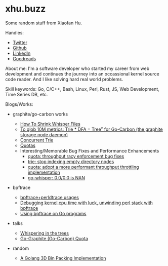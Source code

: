 
# xhu.buzz

Some random stuff from Xiaofan Hu.

Handles:

* [Twitter](https://twitter.com/bom_d_van)
* [Github](https://github.com/bom-d-van)
* [LinkedIn](https://www.linkedin.com/in/xiaofan-hu-9616372a/)
* [Goodreads](https://www.goodreads.com/user/show/6544163-xiaofan-hu)

About me: I'm a software developer who started my career from web development and continues the journey into an occassional kernel source code reader. And I like solving hard real world problems.

Skill keywords: Go, C/C++, Bash, Linux, Perl, Rust, JS, Web Development, Time Series DB, etc.

Blogs/Works:

* graphite/go-carbon works
	* [How To Shrink Whisper Files](how-to-shrink-whisper-files)
	* [To glob 10M metrics: Trie * DFA = Tree² for Go-Carbon (the graphite storage node daemon)](to-glob-10m-metrics-using-trie-and-dfa/)
	* [Concurrent Trie](ctrie/ctrie.html)
	* [Quotas](https://github.com/go-graphite/go-carbon/pull/420)
	* Interesting/Memorable Bug Fixes and Performance Enhancements
		* [quota: throughput racy enforcement bug fixes](https://github.com/go-graphite/go-carbon/pull/467)
		* [trie: stop indexing empty directory nodes](https://github.com/go-graphite/go-carbon/pull/445)
		* [quota: adopt a more performant throughput throttling implementation](https://github.com/go-graphite/go-carbon/pull/420/commits/970113dbc78ca625c76e1c5feb2ed91f4bae0bab)
		* [go-whisper: 0.0/0.0 is NAN](https://github.com/go-graphite/go-whisper/pull/7)

* bpftrace
	* [bpftrace+perldtrace usages](/bpftrace/perldtrace.html)
	* [Debugging kernel cpu time with luck, unwinding perl stack with bpftrace](/bpftrace/debug_osq_lock.html)
	* [Using bpftrace on Go programs](/bpftrace/go.html)

* talks
	* [Whispering in the trees](/talks/whispering-in-the-trees.pdf)
	* [Go-Graphite (Go-Carbon) Quota](/talks/quota.pdf)

* random
	* [A Golang 3D Bin Packing Implementation](https://github.com/bom-d-van/binpacking)
